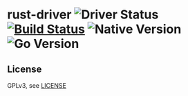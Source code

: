 # rust-driver  ![Driver Status](https://img.shields.io/badge/status-pre--alpha-d6ae86.svg) [![Build Status](https://travis-ci.org/bblfsh/rust-driver.svg?branch=master)](https://travis-ci.org/bblfsh/rust-driver) ![Native Version](https://img.shields.io/badge/rust%20version-nightly--2017--02--20-aa93ea.svg) ![Go Version](https://img.shields.io/badge/go%20version-1.8-63afbf.svg)



License
-------

GPLv3, see [LICENSE](LICENSE)


